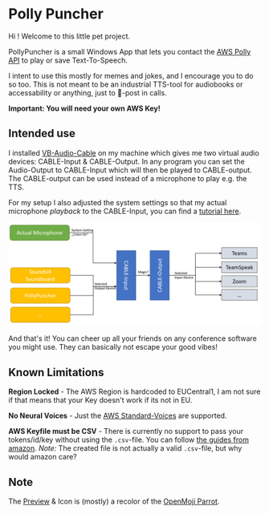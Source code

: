 # Polly Puncher

Hi ! Welcome to this little pet project.

PollyPuncher is a small Windows App that lets you contact the [AWS Polly API](https://aws.amazon.com/polly/?nc1=h_ls) to play or save Text-To-Speech. 

I intent to use this mostly for memes and jokes, and I encourage you to do so too. 
This is not meant to be an industrial TTS-tool for audiobooks or accessability or anything, 
just to :hankey:-post in calls. 

**Important: You will need your own AWS Key!**

## Intended use

I installed [VB-Audio-Cable](https://vb-audio.com/Cable/) on my machine which gives me two virtual audio devices: CABLE-Input & CABLE-Output. 
In any program you can set the Audio-Output to CABLE-Input which will then be played to CABLE-output. 
The CABLE-output can be used instead of a microphone to play e.g. the TTS. 

For my setup I also adjusted the system settings so that my actual microphone *playback* to the CABLE-Input, you can find a [tutorial here](https://helpdeskgeek.com/how-to/record-sound-using-line-in-microphone-windows/).

![Setup](./Resources/Setup.PNG)

And that's it! You can cheer up all your friends on any conference software you might use. 
They can basically not escape your good vibes!

## Known Limitations 

**Region Locked** - The AWS Region is hardcoded to EUCentral1, I am not sure if that means that your Key doesn't work if its not in EU. 

**No Neural Voices** - Just the [AWS Standard-Voices](https://docs.aws.amazon.com/polly/latest/dg/voicelist.html) are supported.

**AWS Keyfile must be CSV** - There is currently no support to pass your tokens/id/key without using the `.csv`-file. 
You  can follow [the guides from amazon](https://docs.aws.amazon.com/AWSEC2/latest/UserGuide/security-iam.html). *Note:* The created file is not actually a valid `.csv`-file, but why would amazon care? 

## Note 

The [Preview](./Resources/PollyPuncherPreview.png) & Icon is (mostly) a recolor of the [OpenMoji Parrot](https://openmoji.org/library/#group=animals-nature&emoji=1F99C). 
